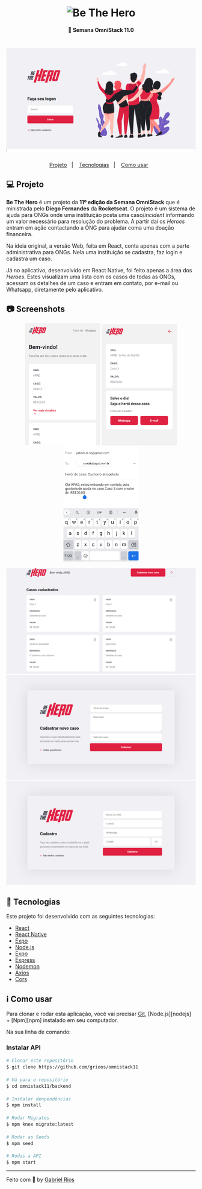 <h1 align="center">
    <img alt="Be The Hero" src="frontend/src/assets/índice.svg" width="250px" />
</h1>

<h4 align="center"> 
	🚀 Semana OmniStack 11.0
</h4>

<h1 align="center">
	<img src="frontend/src/assets/logon.PNG" alt="Página login">
</h1>

<p align="center">
  <a href="#computer-projeto">Projeto</a>&nbsp;&nbsp;&nbsp;|&nbsp;&nbsp;&nbsp;
  <a href="#rocket-tecnologias">Tecnologias</a>&nbsp;&nbsp;&nbsp;|&nbsp;&nbsp;&nbsp;
  <a href="#information_source-como-usar">Como usar</a>&nbsp;&nbsp;&nbsp;
</p>

## :computer: Projeto
<strong>Be The Hero</strong> é um projeto da <strong>11º edição da Semana OmniStack</strong> que é ministrada pelo <strong>Diego Fernandes</strong> da <strong>Rocketseat</strong>.
O projeto é um sistema de ajuda para ONGs onde uma instituição posta uma caso/<i>incident</i> informando um valor necessário para resolução do problema. A partir daí os <i>Heroes</i> entram em ação contactando a ONG para ajudar coma uma doação financeira.

Na ideia original, a versão Web, feita em React, conta apenas com a parte administrativa para ONGs. Nela uma instituição se cadastra, faz login e cadastra um caso.

Já no aplicativo, desenvolvido em React Native, foi feito apenas a área dos <i>Heroes</i>. Estes visualizam uma lista com os casos de todas as ONGs, acessam os detalhes de um caso e entram em contato, por e-mail ou Whatsapp, diretamente pelo aplicativo.

## 📷 Screenshots

<p align="center">
 <img alt="Incidentes" title="Incidentes" src="mobile/assets/incidents.PNG" width="200px">
	
 <img alt="Detalhes" title="Detalhes" src="mobile/assets/details.PNG" width="200px">
	
 <img alt="Email" title="Email" src="mobile/assets/email.PNG" width="200px">
</p>

<img src="frontend/src/assets/incidents.PNG" alt="Página incidentes">
<img src="frontend/src/assets/new-incident.PNG" alt="Página novo incidente">
<img src="frontend/src/assets/new-ong.PNG" alt="Página nova ong">




## :rocket: Tecnologias
Este projeto foi desenvolvido com as seguintes tecnologias:

- [React](https://reactjs.org)
- [React Native](https://facebook.github.io/react-native/)
- [Expo](https://expo.io/)
- [Node.js](https://nodejs.org/en/)
- [Expo](https://expo.io/)
- [Express](https://expressjs.com/pt-br/)
- [Nodemon](https://www.npmjs.com/package/nodemon)
- [Axios](https://www.npmjs.com/package/axios)
- [Cors](https://www.npmjs.com/package/cors)

## :information_source: Como usar
Para clonar e rodar esta aplicação, você vai precisar [Git](https://git-scm.com), [Node.js][nodejs] + [Npm][npm] instalado em seu computador.

Na sua linha de comando:

### Instalar API
```bash
# Clonar este repositório
$ git clone https://github.com/grioos/omnistack11

# Vá para o repositório
$ cd omnistack11/backend

# Instalar denpendências
$ npm install

# Rodar Migrates
$ npm knex migrate:latest 

# Rodar as Seeds
$ npm seed

# Rodas a API
$ npm start
```
---

Feito com :black_heart: by [Gabriel Rios](https://www.linkedin.com/in/grioos/)
